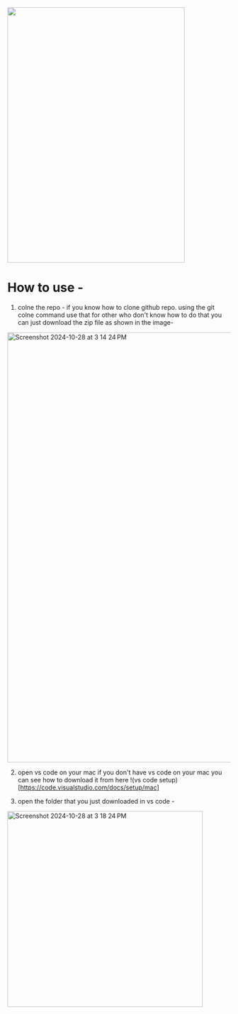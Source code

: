 <img src="https://github.com/user-attachments/assets/4a3aba3d-695f-43ea-a238-63f725d08fdc" width="400" height="575">

# How to use - 

1. colne the repo - 
if you know how to clone github repo. using the git colne command use that for other who don't know how to do that you can just download the zip file as shown in the image-
<img width="968" alt="Screenshot 2024-10-28 at 3 14 24 PM" src="https://github.com/user-attachments/assets/cc2365d5-1bec-4f98-91be-44eacd66da2b">

2. open vs code on your mac if you don't have vs code on your mac you can see how to download it from here !(vs code setup)[https://code.visualstudio.com/docs/setup/mac]

3. open the folder that you just downloaded in vs code - 
<img width="441" alt="Screenshot 2024-10-28 at 3 18 24 PM" src="https://github.com/user-attachments/assets/8fa525d5-82cd-424d-813b-08a08765283d">




